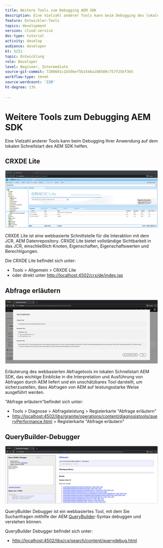 ```yaml
---
title: Weitere Tools zum Debugging AEM SDK
description: Eine Vielzahl anderer Tools kann beim Debugging des lokalen Schnellstarts des AEM SDK helfen.
feature: Entwickler-Tools
topics: development
version: cloud-service
doc-type: tutorial
activity: develop
audience: developer
kt: 5251
topic: Entwicklung
role: Developer
level: Beginner, Intermediate
source-git-commit: 7200601c1b59bef5b1546a100589c757f25bf365
workflow-type: tm+mt
source-wordcount: '220'
ht-degree: 13%

---
```



# Weitere Tools zum Debugging AEM SDK

Eine Vielzahl anderer Tools kann beim Debugging Ihrer Anwendung auf dem lokalen Schnellstart des AEM SDK helfen.

## CRXDE Lite

![CRXDE Lite](./assets/other-tools/crxde-lite.png)

CRXDE Lite ist eine webbasierte Schnittstelle für die Interaktion mit dem JCR, AEM Datenrepository. CRXDE Lite bietet vollständige Sichtbarkeit in das JCR, einschließlich Knoten, Eigenschaften, Eigenschaftswerten und Berechtigungen.

Die CRXDE Lite befindet sich unter:

+ Tools > Allgemein > CRXDE Lite
+ oder direkt unter [http://localhost:4502/crx/de/index.jsp](http://localhost:4502/crx/de/index.jsp)

## Abfrage erläutern

![Abfrage erläutern](./assets/other-tools/explain-query.png)

Erläuterung des webbasierten Abfragetools im lokalen Schnellstart AEM SDK, das wichtige Einblicke in die Interpretation und Ausführung von Abfragen durch AEM liefert und ein unschätzbares Tool darstellt, um sicherzustellen, dass Abfragen von AEM auf leistungsstarke Weise ausgeführt werden.

&quot;Abfrage erläutern&quot;befindet sich unter:

+ Tools > Diagnose > Abfrageleistung > Registerkarte &quot;Abfrage erläutern&quot;
+ [http://localhost:4502/libs/granite/operations/content/diagnosistools/queryPerformance.html](http://localhost:4502/libs/granite/operations/content/diagnosistools/queryPerformance.html)  > Registerkarte &quot;Abfrage erläutern&quot;

## QueryBuilder-Debugger

![QueryBuilder-Debugger](./assets/other-tools/query-debugger.png)

QueryBuilder Debugger ist ein webbasiertes Tool, mit dem Sie Suchanfragen mithilfe der AEM [QueryBuilder](https://experienceleague.adobe.com/docs/experience-manager-65/developing/platform/query-builder/querybuilder-api.html)-Syntax debuggen und verstehen können.

QueryBuilder Debugger befindet sich unter:

+ [http://localhost:4502/libs/cq/search/content/querydebug.html](http://localhost:4502/libs/cq/search/content/querydebug.html)


